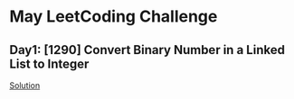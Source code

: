 # May LeetCoding Challenge
## Day1: [1290] Convert Binary Number in a Linked List to Integer
[Solution](https://www.youtube.com/watch?v=RlIiTjqjS4s&ab_channel=AnishMalla)

